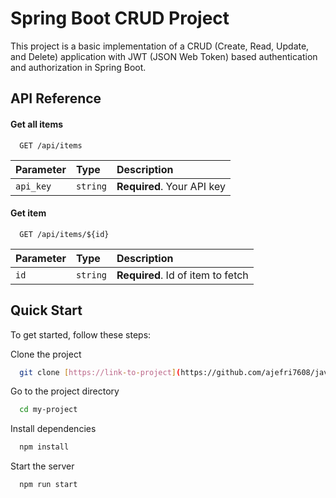# Spring Boot CRUD Project

This project is a basic implementation of a CRUD (Create, Read, Update, and Delete) application with JWT (JSON Web Token) based authentication and authorization in Spring Boot.


## API Reference

#### Get all items

```http
  GET /api/items
```

| Parameter | Type     | Description                |
| :-------- | :------- | :------------------------- |
| `api_key` | `string` | **Required**. Your API key |

#### Get item

```http
  GET /api/items/${id}
```

| Parameter | Type     | Description                       |
| :-------- | :------- | :-------------------------------- |
| `id`      | `string` | **Required**. Id of item to fetch |


## Quick Start

To get started, follow these steps:

Clone the project

```bash
  git clone [https://link-to-project](https://github.com/ajefri7608/java_backend_demo.git)
```

Go to the project directory

```bash
  cd my-project
```

Install dependencies

```bash
  npm install
```

Start the server

```bash
  npm run start
```
